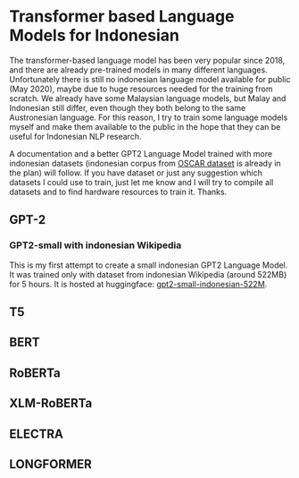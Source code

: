 # Transformer based Language Models for Indonesian

The transformer-based language model has been very popular since 2018, and there are already pre-trained models 
in many different languages. Unfortunately there is still no indonesian language model available for public 
(May 2020), maybe due to huge resources needed  for the training from scratch. We already have some Malaysian 
language models, but Malay and Indonesian still differ, even though they both belong to the same Austronesian 
language. For this reason, I try to train some language models myself and make them available to the public in 
the hope that they can be useful for Indonesian NLP research.

A documentation and a better GPT2 Language Model trained with more indonesian datasets (indonesian corpus from 
[OSCAR dataset](https://oscar-corpus.com/) is already in the plan) will follow. If you have dataset or just 
any suggestion which datasets I could use to train, just let me know and I will try to compile all datasets 
and to find hardware resources to train it. Thanks.

## GPT-2
### GPT2-small with indonesian Wikipedia
This is my first attempt to create a small indonesian GPT2 Language Model. It was trained only with dataset from 
indonesian Wikipedia (around 522MB) for 5 hours. It is hosted at huggingface:
[gpt2-small-indonesian-522M](https://huggingface.co/cahya/gpt2-small-indonesian-522M). 


## T5

## BERT

## RoBERTa

## XLM-RoBERTa

## ELECTRA

## LONGFORMER
